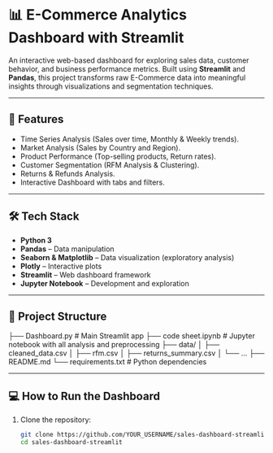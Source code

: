 # 📊 E-Commerce Analytics Dashboard with Streamlit

An interactive web-based dashboard for exploring sales data, customer behavior, and business performance metrics. Built using **Streamlit** and **Pandas**, this project transforms raw E-Commerce data into meaningful insights through visualizations and segmentation techniques.

---

## 🚀 Features

- Time Series Analysis (Sales over time, Monthly & Weekly trends).
- Market Analysis (Sales by Country and Region).
- Product Performance (Top-selling products, Return rates).
- Customer Segmentation (RFM Analysis & Clustering).
- Returns & Refunds Analysis.
- Interactive Dashboard with tabs and filters.

---

## 🛠️ Tech Stack

- **Python 3**
- **Pandas** – Data manipulation
- **Seaborn & Matplotlib** – Data visualization (exploratory analysis)
- **Plotly** – Interactive plots
- **Streamlit** – Web dashboard framework
- **Jupyter Notebook** – Development and exploration

---

## 📂 Project Structure
├── Dashboard.py # Main Streamlit app
├── code sheet.ipynb # Jupyter notebook with all analysis and preprocessing
├── data/
│ ├── cleaned_data.csv
│ ├── rfm.csv
│ ├── returns_summary.csv
│ └── ...
├── README.md
└── requirements.txt # Python dependencies


---

## 💻 How to Run the Dashboard

1. Clone the repository:
   ```bash
   git clone https://github.com/YOUR_USERNAME/sales-dashboard-streamlit.git
   cd sales-dashboard-streamlit


